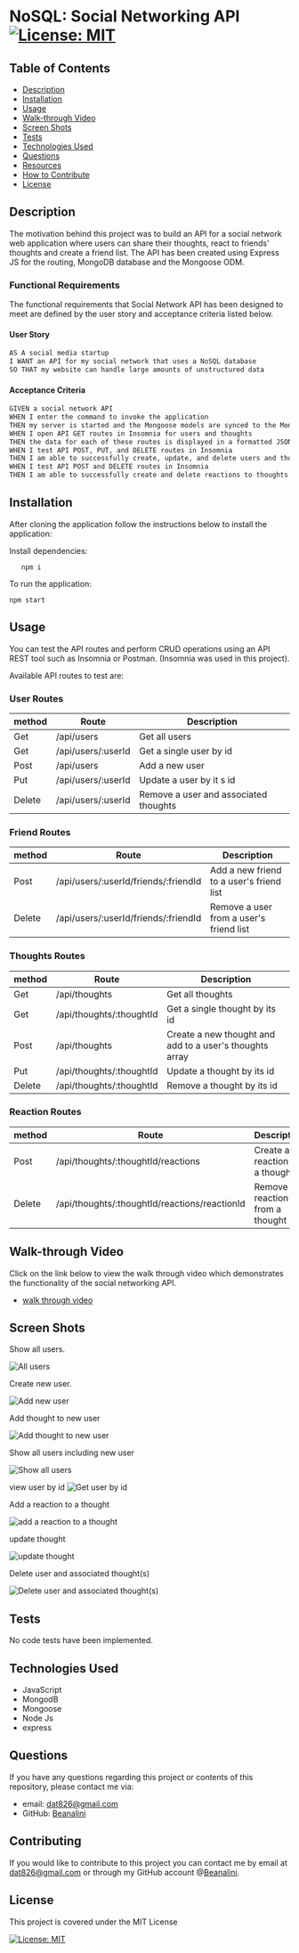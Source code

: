 # NoSQL: Social Networking API [![License: MIT](https://img.shields.io/badge/License-MIT-yellow.svg)](https://opensource.org/licenses/MIT)  
  
  ## Table of Contents  
  * [Description](#description)
  * [Installation](#installation)
  * [Usage](#usage)
  * [Walk-through Video](#walkthru-video)
  * [Screen Shots](#screen-shots)
  * [Tests](#tests)
  * [Technologies Used](#technologies-used)  
  * [Questions](#questions)
  * [Resources](#resources)
  * [How to Contribute](#How-to-Contribute)   
  * [License](#license)
  
  ## Description



The motivation behind this project was to build an API for a social network web application where users can share their thoughts, react to friends' thoughts and create a friend list. The API has been created using Express JS for the routing, MongoDB database and the Mongoose ODM.
  
       
  ### Functional Requirements

  The functional requirements that Social Network API has been designed to meet are defined by the user story and acceptance criteria listed below.  

  #### User Story

```md
AS A social media startup
I WANT an API for my social network that uses a NoSQL database
SO THAT my website can handle large amounts of unstructured data
```
 

#### Acceptance Criteria

```md
GIVEN a social network API
WHEN I enter the command to invoke the application
THEN my server is started and the Mongoose models are synced to the MongoDB database
WHEN I open API GET routes in Insomnia for users and thoughts
THEN the data for each of these routes is displayed in a formatted JSON
WHEN I test API POST, PUT, and DELETE routes in Insomnia
THEN I am able to successfully create, update, and delete users and thoughts in my database
WHEN I test API POST and DELETE routes in Insomnia
THEN I am able to successfully create and delete reactions to thoughts and add and remove friends to a user’s friend list
```

  ## Installation
  
  After cloning the application follow the instructions below to install the application:

    
  Install dependencies:

       npm i

  To run the application:

    npm start
  

 ## Usage

  You can test the API routes and perform CRUD operations using an API REST tool such as Insomnia or Postman. (Insomnia was used in this project).

  Available API routes to test are:

  ### User Routes

  |method| Route| Description|
  | --- | --- | --- |
  |Get | /api/users | Get all users|
  |Get| /api/users/:userId| Get a single user by id|
  |Post| /api/users | Add a new user|
  |Put| /api/users/:userId| Update a user by it s id|
  |Delete| /api/users/:userId| Remove a user and associated thoughts|
  
  ### Friend Routes 

  |method| Route| Description|
  | --- | --- | --- |
 |Post| /api/users/:userId/friends/:friendId| Add a new friend to a user's friend list|
 |Delete| /api/users/:userId/friends/:friendId|Remove a user from a user's friend list|

  ### Thoughts Routes

  |method| Route| Description|
  | --- | --- | --- |
  |Get| /api/thoughts| Get all thoughts|
  |Get| /api/thoughts/:thoughtId| Get a single thought by its id
  |Post| /api/thoughts| Create a new thought and add to a user's thoughts array|
  |Put| /api/thoughts/:thoughtId| Update a thought by its id|
  |Delete| /api/thoughts/:thoughtId| Remove a thought by its id|

  ### Reaction Routes

  |method| Route| Description|
  | --- | --- | --- |
  |Post| /api/thoughts/:thoughtId/reactions| Create a reaction to a thought|
  |Delete| /api/thoughts/:thoughtId/reactions/reactionId| Remove a reaction from a thought|






  
  
 ## Walk-through Video

   Click on the link below to view the walk through video which demonstrates the functionality of the social networking API.

   - [walk through video](https://watch.screencastify.com/v/tR6l0OqAMlvmxY5iqGwf)

   

  ## Screen Shots

 Show all users.

 ![All users](./assets/images/get-all-users.png)

Create new user.

 ![Add new user](./assets/images/addnewuser.png)

 Add thought to new user

 ![Add thought to new user](./assets/images/newthought.png)

 Show all users including new user

 ![Show all users](./assets/images/view-all-users.png)

view user by id
![Get user by id](./assets/images/view-user-by-id.png)

Add a reaction to a thought

![add a reaction to a thought](./assets/images/add-reaction-thought.png)

update thought

![update thought](./assets/images/updatethought.png)

Delete user and associated thought(s)

![Delete user and associated thought(s)](./assets/images/deleteuserbyid.png)


  ## Tests
  No code tests have been implemented.

  ## Technologies Used
  - JavaScript
  - MongodB
  - Mongoose
  - Node Js  
  - express
  
    
 
  ## Questions
  If you have any questions regarding this project or contents of this repository, please contact me via:
  
  - email: dat826@gmail.com
  - GitHub: [Beanalini](https://github.com/Beanalini)  


  
  ## Contributing
  If you would like to contribute to this project you can contact me by email at dat826@gmail.com or through my GitHub account   @[Beanalini](https://github.com/Beanalini).
  

  ## License
  This project is covered under the MIT License  
  
  [![License: MIT](https://img.shields.io/badge/License-MIT-yellow.svg)](https://opensource.org/licenses/MIT) 
  